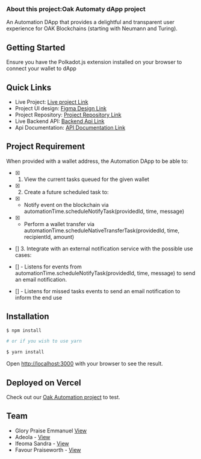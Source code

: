 ### About this project:Oak Automaty dApp project

An Automation DApp that provides a delightful and transparent user experience for OAK Blockchains
(starting with Neumann and Turing).


## Getting Started

Ensure you have the Polkadot.js extension installed on your browser to connect your wallet to dApp


## Quick Links

- Live Project: [Live project Link](https://oak-d-app-automaty-project.vercel.app/) 
- Project UI design: [Figma Design Link](https://www.figma.com/file/PODz105JF88aLPfabZ6PzQ/OAK-DApp)
- Project Repository: [Project Repository Link](https://github.com/emmaglorypraise/Oak-Next-Project)
- Live Backend API: [Backend Api Link](https://oak-dapp-backend.herokuapp.com/)
- Api Documentation: [API Documentation Link](https://documenter.getpostman.com/view/8629267/UzJESzEg)

## Project Requirement

When provided with a wallet address, the Automation DApp to be able to:

- [x] 1. View the current tasks queued for the given wallet

- [x] 2. Create a future scheduled task to:

- [x] - Notify event on the blockchain via automationTime.scheduleNotifyTask(providedId, time, message)

- [x] - Perform a wallet transfer via automationTime.scheduleNativeTransferTask(providedId, time, recipientId, amount)

- [] 3. Integrate with an external notification service with the possible use cases:

- [] - Listens for events from automationTime.scheduleNotifyTask(providedId, time, message) to send an email notification.

- [] - Listens for missed tasks events to send an email notification to inform the end use


## Installation

```bash
$ npm install

# or if you wish to use yarn

$ yarn install

```
Open [http://localhost:3000](http://localhost:3000) with your browser to see the result.


## Deployed on Vercel

Check out our [Oak Automation project](https://oak-d-app-automaty-project.vercel.app/) to test.

## Team
- Glory Praise Emmanuel [View](https://github.com/emmaglorypraise/)
- Adeola - [View](https://github.com/kojusola)
- Ifeoma Sandra - [View](https://github.com/iphyokafor)
- Favour Praiseworth - [View](https://github.com/LimiCodes)
